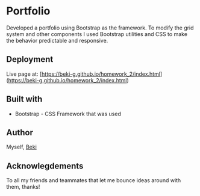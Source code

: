 # Portfolio
Developed a portfolio using Bootstrap as the framework. To modify the grid system and other components I used Bootstrap utilities and CSS to make the behavior predictable and responsive.

## Deployment
Live page at: [https://beki-g.github.io/homework_2/index.html] (https://beki-g.github.io/homework_2/index.html)

## Built with
* Bootstrap - CSS Framework that was used

## Author
Myself, [Beki](https://github.com/Beki-G)

## Acknowlegdements 
To all my friends and teammates that let me bounce ideas around with them, thanks!
